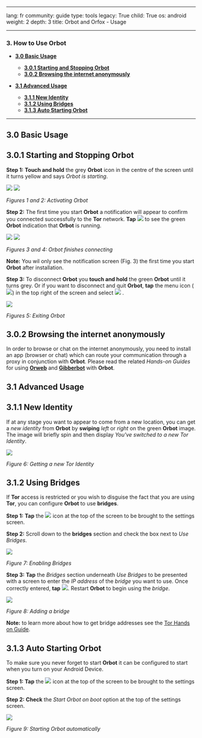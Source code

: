 

---

lang: fr
community: guide
type: tools
legacy: True
child: True
os: android
weight: 2
depth: 3
title: Orbot and Orfox - Usage

---

### 3. How to Use Orbot ###

- [**3.0 Basic Usage**](#3.0)
    - [**3.0.1 Starting and Stopping Orbot**](#3.0.1)
    - [**3.0.2 Browsing the internet anonymously**](#3.0.2)

- [**3.1 Advanced Usage**](#3.1)
    - [**3.1.1 New Identity**](#3.1.1)
    - [**3.1.2 Using Bridges**](#3.1.2)
    - [**3.1.3 Auto Starting Orbot**](#3.1.3)

---

<a name="3.0"></a>
## 3.0 Basic Usage ##

<a name="3.0.1"></a>
## 3.0.1 Starting and Stopping Orbot ##

**Step 1:** **Touch and hold** the grey **Orbot** icon in the centre of the screen until it turns yellow and says *Orbot is starting*.

![](/sbox/screen/orbot-en-1/014.png) ![](/sbox/screen/orbot-en-1/015.png) 

*Figures 1 and 2: Activating Orbot*

**Step 2:** The first time you start **Orbot** a notification will appear to confirm you connected successfully to the **Tor** network. **Tap** ![](/sbox/screen/orbot-en-1/016.png) to see the green **Orbot** indication that **Orbot** is running.

![](/sbox/screen/orbot-en-1/017.png) ![](/sbox/screen/orbot-en-1/018.png) 

*Figures 3 and 4: Orbot finishes connecting*

**Note:** You wil only see the notification screen (Fig. 3) the first time you start **Orbot** after installation.

**Step 3:** To disconnect **Orbot** you **touch and hold** the green **Orbot** until it turns grey.  Or if you want to disconnect and quit **Orbot**, **tap** the menu icon (![](/sbox/screen/orbot-en-1/019.png)) in the top right of the screen and select ![](/sbox/screen/orbot-en-1/020.png) .

![](/sbox/screen/orbot-en-1/021.png)

*Figures 5: Exiting Orbot*


<a name="3.0.2"></a>
## 3.0.2 Browsing the internet anonymously ##

In order to browse or chat on the internet anonymously, you need to install an app (browser or chat) which can route your communication through a proxy in conjunction with **Orbot**. Please read the related *Hands-on Guides* for using [**Orweb**](/en/Orweb_main) and [**Gibberbot**](/en/gibberbot_main) with **Orbot**.

<a name="3.1"></a>
## 3.1 Advanced Usage ##

<a name="3.1.1"></a>
## 3.1.1 New Identity ##
If at any stage you want to appear to come from a new location, you can get a *new identity* from **Orbot** by **swiping** *left* or *right* on the green **Orbot** image.  The image will briefly spin and then display *You've switched to a new Tor Identity*.

![](/sbox/screen/orbot-en-1/022.png)

*Figure 6: Getting a new Tor Identity*

<a name="3.1.2"></a>
## 3.1.2 Using Bridges ##

If **Tor** access is restricted or you wish to disguise the fact that you are using **Tor**, you can configure **Orbot** to use **bridges**.

**Step 1:** **Tap** the ![](/sbox/screen/orbot-en-1/023.png) icon at the top of the screen to be brought to the settings screen.

**Step 2:** Scroll down to the **bridges** section and check the box next to *Use Bridges*.

![](/sbox/screen/orbot-en-1/024.png)

*Figure 7: Enabling Bridges*

**Step 3:** **Tap** the *Bridges* section underneath *Use Bridges* to be presented with a screen to enter the *IP address* of the *bridge* you want to use. Once correctly entered, **tap** ![](/sbox/screen/orbot-en-1/025.png). Restart **Orbot** to begin using the *bridge*.

![](/sbox/screen/orbot-en-1/026.png)

*Figure 8: Adding a bridge*

**Note:** to learn more about how to get bridge addresses see the [Tor Hands on Guide](/en/tor_anonymitynetwork#3.3).

<a name="3.1.3"></a>
## 3.1.3 Auto Starting Orbot ##

To make sure you never forget to start **Orbot** it can be configured to start when you turn on your Android Device.

**Step 1:** **Tap** the ![](/sbox/screen/orbot-en-1/023.png) icon at the top of the screen to be brought to the settings screen.

**Step 2:** **Check** the *Start Orbot on boot* option at the top of the settings screen.

![](/sbox/screen/orbot-en-1/027.png)

*Figure 9: Starting Orbot automatically*


